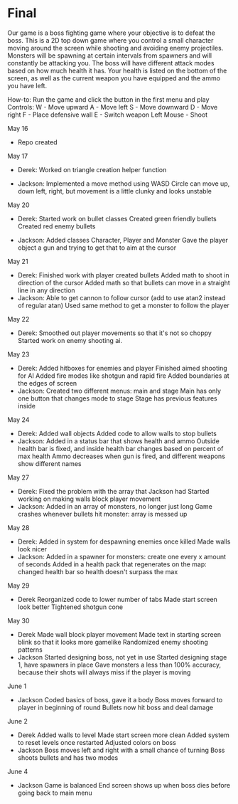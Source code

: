 # Final

Our game is a boss fighting game where your objective is to defeat the boss. This is a 2D top down game where you control a small character moving around the screen while shooting and avoiding enemy projectiles. Monsters will be spawning at certain intervals from spawners and will constantly be attacking you. The boss will have different attack modes based on how much health it has. Your health is listed on the bottom of the screen, as well as the current weapon you have equipped and the ammo you have left. 


How-to:
Run the game and click the button in the first menu and play
Controls:
W - Move upward
A - Move left
S - Move downward
D - Move right
F - Place defensive wall
E - Switch weapon
Left Mouse - Shoot

May 16
- Repo created

May 17
- Derek: Worked on triangle creation helper function

- Jackson:
    Implemented a move method using WASD
    Circle can move up, down left, right, but movement is a little clunky and looks unstable

May 20
- Derek:
    Started work on bullet classes
    Created green friendly bullets
    Created red enemy bullets

- Jackson:
    Added classes Character, Player and Monster
    Gave the player object a gun and trying to get that to aim at the cursor

May 21
- Derek:
    Finished work with player created bullets
    Added math to shoot in direction of the cursor
    Added math so that bullets can move in a straight line in any direction
- Jackson:
    Able to get cannon to follow cursor (add to use atan2 instead of regular atan)
    Used same method to get a monster to follow the player

May 22
- Derek:
    Smoothed out player movements so that it's not so choppy
    Started work on enemy shooting ai.

May 23
- Derek:
    Added hitboxes for enemies and player
    Finished aimed shooting for AI
    Added fire modes like shotgun and rapid fire
    Added boundaries at the edges of screen
- Jackson:
    Created two different menus: main and stage
    Main has only one button that changes mode to stage
    Stage has previous features inside

May 24
- Derek:
    Added wall objects
    Added code to allow walls to stop bullets
- Jackson:
    Added in a status bar that shows health and ammo
    Outside health bar is fixed, and inside health bar changes based on percent of max health
    Ammo decreases when gun is fired, and different weapons show different names

May 27
- Derek:
    Fixed the problem with the array that Jackson had
    Started working on making walls block player movement
- Jackson:
    Added in an array of monsters, no longer just long
    Game crashes whenever bullets hit monster: array is messed up

May 28
- Derek:
    Added in system for despawning enemies once killed
    Made walls look nicer
- Jackson:
    Added in a spawner for monsters: create one every x amount of seconds
    Added in a health pack that regenerates on the map: changed health bar so health doesn't surpass the max

May 29
- Derek
    Reorganized code to lower number of tabs
    Made start screen look better
    Tightened shotgun cone

May 30
- Derek
    Made wall block player movement
    Made text in starting screen blink so that it looks more gamelike
    Randomized enemy shooting patterns
- Jackson
    Started designing boss, not yet in use
    Started designing stage 1, have spawners in place
    Gave monsters a less than 100% accuracy, because their shots will always miss if the player is moving

June 1
- Jackson
    Coded basics of boss, gave it a body
    Boss moves forward to player in beginning of round
    Bullets now hit boss and deal damage

June 2
- Derek
    Added walls to level
    Made start screen more clean
    Added system to reset levels once restarted
    Adjusted colors on boss
- Jackson
    Boss moves left and right with a small chance of turning
    Boss shoots bullets and has two modes

June 4
- Jackson
    Game is balanced
    End screen shows up when boss dies before going back to main menu
